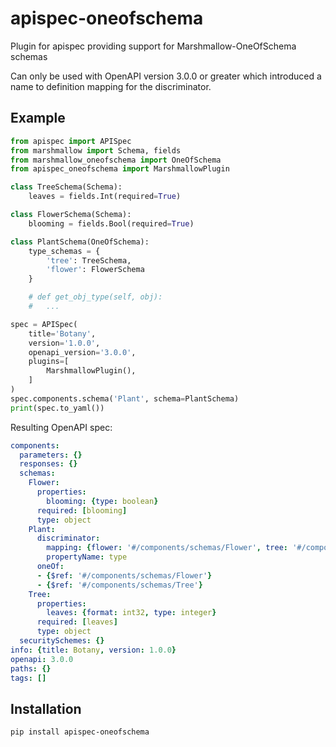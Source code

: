 # apispec-oneofschema

Plugin for apispec providing support for Marshmallow-OneOfSchema schemas

Can only be used with OpenAPI version 3.0.0 or greater which introduced a
name to definition mapping for the discriminator.

## Example

```python
from apispec import APISpec
from marshmallow import Schema, fields
from marshmallow_oneofschema import OneOfSchema
from apispec_oneofschema import MarshmallowPlugin

class TreeSchema(Schema):
    leaves = fields.Int(required=True)

class FlowerSchema(Schema):
    blooming = fields.Bool(required=True)

class PlantSchema(OneOfSchema):
    type_schemas = {
        'tree': TreeSchema,
        'flower': FlowerSchema
    }

    # def get_obj_type(self, obj):
    #   ...

spec = APISpec(
    title='Botany',
    version='1.0.0',
    openapi_version='3.0.0',
    plugins=[
        MarshmallowPlugin(),
    ]
)
spec.components.schema('Plant', schema=PlantSchema)
print(spec.to_yaml())
```

Resulting OpenAPI spec:

```yaml
components:
  parameters: {}
  responses: {}
  schemas:
    Flower:
      properties:
        blooming: {type: boolean}
      required: [blooming]
      type: object
    Plant:
      discriminator:
        mapping: {flower: '#/components/schemas/Flower', tree: '#/components/schemas/Tree'}
        propertyName: type
      oneOf:
      - {$ref: '#/components/schemas/Flower'}
      - {$ref: '#/components/schemas/Tree'}
    Tree:
      properties:
        leaves: {format: int32, type: integer}
      required: [leaves]
      type: object
  securitySchemes: {}
info: {title: Botany, version: 1.0.0}
openapi: 3.0.0
paths: {}
tags: []
```

## Installation

    pip install apispec-oneofschema
